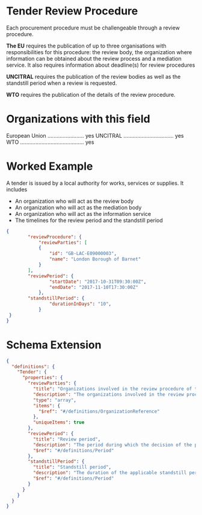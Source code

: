 Tender Review Procedure
===============
Each procurement procedure must be challengeable through a review procedure. 

**The EU** requires the publication of up to three organisations with responsibilities for this procedure: the review body, the organization where information can be obtained about the review process and a mediation service. It also requires information about deadline(s) for review procedures

**UNCITRAL** requires the publication of the review bodies as well as the standstill period when a review is requested.

**WTO** requires the publication of the details of the review procedure.

Organizations with this field
===============

European Union ........................ yes
UNCITRAL ................................. yes
WTO .......................................... yes

Worked Example
==============
A tender is issued by a local authority for works, services or supplies. It includes

 - An organization who will act as the review body
 - An organization who will act as the mediation body
 - An organization who will act as the information service
 - The timelines for the review period and the standstill period

```json
{
		"reviewProcedure": {
			"reviewParties": [
			{
                "id": "GB-LAC-E09000003",
                "name": "London Borough of Barnet"
            }
		],
        "reviewPeriod": {
				"startDate": "2017-10-31T09:30:00Z",
				"endDate": "2017-11-10T17:30:00Z"                
			},
		"standstillPeriod": {
				"durationInDays": "10",
			}
 }
} 
``` 


Schema Extension
=======
```json
{
  "definitions": {
    "Tender": {
      "properties": {
        "reviewParties": {
          "title": "Organizations involved in the review procedure of the tender",
          "description": "The organizations involved in the review procedure for the procurement procedure. Required by the EU and UNCITRAL",
          "type": "array",
          "items": {
            "$ref": "#/definitions/OrganizationReference"
          },
          "uniqueItems": true
        },
        "reviewPeriod": {
          "title": "Review period",
          "description": "The period during which the decision of the procuring entity to award a contract can be challenged.",
          "$ref": "#/definitions/Period"
        },
        "standstillPeriod": {
          "title": "Standstill period",
          "description": "The duration of the applicable standstill period following a challenge or appeal of decisions or actions taken by the procuring entity that are allegedly not in compliance with the provisions of the Law",
          "$ref": "#/definitions/Period"
        }
      }
    }
  }
}
```